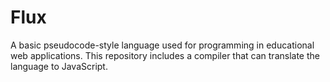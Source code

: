 # Flux
A basic pseudocode-style language used for programming in educational web applications. This repository includes a compiler that can translate the language to JavaScript.
